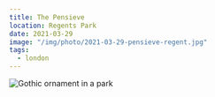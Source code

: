 ```yaml
---
title: The Pensieve
location: Regents Park
date: 2021-03-29
image: "/img/photo/2021-03-29-pensieve-regent.jpg"
tags:
  - london
---
```


![Gothic ornament in a park](/img/photo/2021-03-29-pensieve-regent.jpg)
